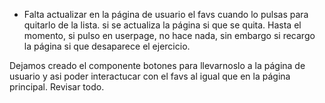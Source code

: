- Falta actualizar en la página de usuario el favs cuando lo pulsas para quitarlo de la lista. si se actualiza la página si que se quita.
  Hasta el momento, si pulso en userpage, no hace nada, sin embargo si recargo la página si que desaparece el ejercicio.

Dejamos creado el componente botones para llevarnoslo a la página de usuario y asi poder interactucar con el favs al igual que en la página principal. Revisar todo.
